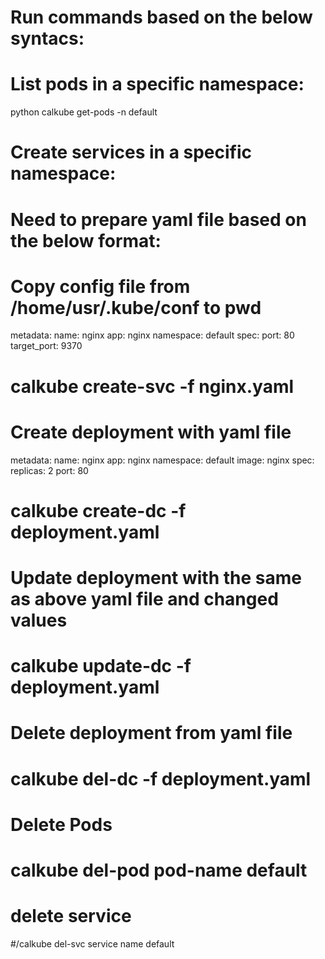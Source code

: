 # Run commands based on the below syntacs:

# List pods in a specific namespace:

python calkube get-pods -n default
 
# Create services in a specific namespace:
# Need to prepare yaml file based on the below format:

# Copy config file from /home/usr/.kube/conf to pwd 

metadata:
    name: nginx
    app: nginx
    namespace: default
spec:
    port: 80
    target_port: 9370

   # calkube create-svc -f nginx.yaml      

# Create deployment with yaml file

metadata:
    name: nginx
    app: nginx
    namespace: default
    image: nginx
spec:
    replicas: 2
    port: 80

   # calkube create-dc -f deployment.yaml

# Update deployment with the same as above yaml file and changed values

  # calkube update-dc -f deployment.yaml

# Delete deployment from yaml file

   # calkube del-dc -f deployment.yaml

# Delete Pods
   # calkube del-pod pod-name default

# delete service
  #/calkube del-svc service name default


